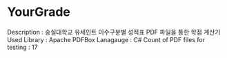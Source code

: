 # YourGrade
Description : 숭실대학교 유세인트 이수구분별 성적표 PDF 파일을 통한 학점 계산기
Used Library : Apache PDFBox
Lanagauge : C#
Count of PDF files for testing : 17
